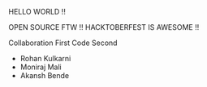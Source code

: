 HELLO WORLD !! 


OPEN SOURCE FTW !! HACKTOBERFEST IS AWESOME !! 

Collaboration First Code Second 
- Rohan Kulkarni
- Moniraj Mali
- Akansh Bende
